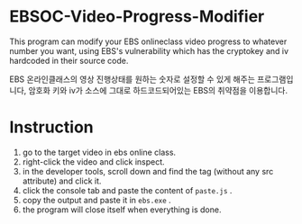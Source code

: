 # EBSOC-Video-Progress-Modifier

This program can modify your EBS onlineclass video progress to whatever number you want,
using EBS's vulnerability which has the cryptokey and iv hardcoded in their source code.

EBS 온라인클래스의 영상 진행상태를 원하는 숫자로 설정할 수 있게 해주는 프로그램입니다, 
암호화 키와 iv가 소스에 그대로 하드코드되어있는 EBS의 취약점을 이용합니다.

# Instruction

1. go to the target video in ebs online class.
2. right-click the video and click inspect.
3. in the developer tools, scroll down and find the <script></script> tag (without any src attribute) and click it.
4. click the console tab and paste the content of ```paste.js``` .
5. copy the output and paste it in ```ebs.exe``` .
6. the program will close itself when everything is done.
